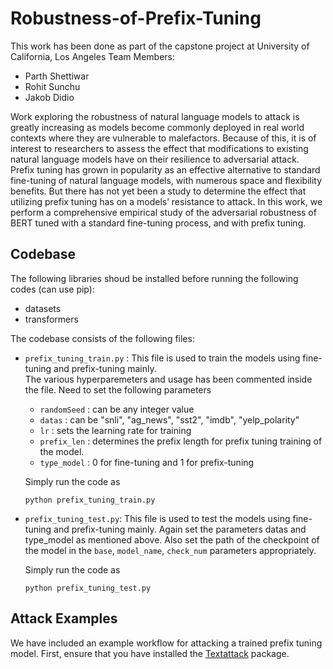 # Robustness-of-Prefix-Tuning
This work has been done as part of the capstone project at University of California, Los Angeles
Team Members:  
* Parth Shettiwar
* Rohit Sunchu 
* Jakob Didio
  
    
Work exploring the robustness of natural language models to attack is greatly increasing as
models become commonly deployed in real world contexts where they are vulnerable to
malefactors. Because of this, it is of interest to
researchers to assess the effect that modifications to existing natural language models have
on their resilience to adversarial attack. Prefix
tuning has grown in popularity as an effective
alternative to standard fine-tuning of natural
language models, with numerous space and
flexibility benefits. But there has not yet been a
study to determine the effect that utilizing prefix tuning has on a models’ resistance to attack.
In this work, we perform a comprehensive empirical study of the adversarial robustness of
BERT tuned with a standard fine-tuning process, and with prefix tuning. 

## Codebase
The following libraries shoud be installed before running the following codes (can use pip):
* datasets
* transformers  

The codebase consists of the following files:
* `prefix_tuning_train.py` : This file is used to train the models using fine-tuning and prefix-tuning mainly.  
The various hyperparemeters and usage has been commented inside the file. Need to set the following parameters
  * `randomSeed` : can be any integer value
  * `datas` : can be "snli", "ag_news", "sst2", "imdb", "yelp_polarity"
  * `lr` : sets the learning rate for training
  * `prefix_len` : determines the prefix length for prefix tuning training of the model. 
  * `type_model` : 0 for fine-tuning and 1 for prefix-tuning  
  
  Simply run the code as       
  ```
  python prefix_tuning_train.py
  ```
* `prefix_tuning_test.py`: This file is used to test the models using fine-tuning and prefix-tuning mainly. 
  Again set the parameters datas and type_model as mentioned above. 
  Also set the path of the checkpoint of the model in the `base`, `model_name`, `check_num` parameters appropriately. 
  
  Simply run the code as       
  ```
  python prefix_tuning_test.py
  ```


## Attack Examples

We have included an example workflow for attacking a trained prefix tuning model. First, ensure that you have installed the [Textattack](https://github.com/QData/TextAttack) package. 
